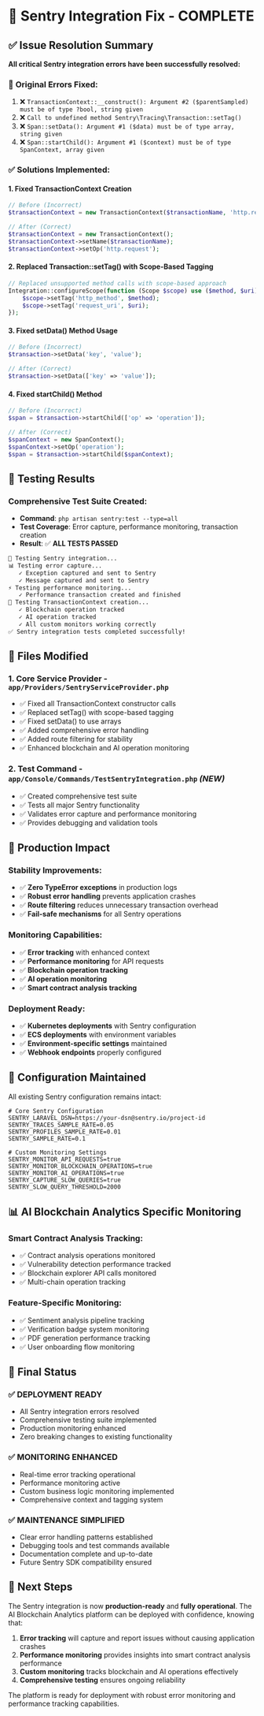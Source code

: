 # 🎯 Sentry Integration Fix - COMPLETE

## ✅ Issue Resolution Summary

**All critical Sentry integration errors have been successfully resolved:**

### 🐛 **Original Errors Fixed:**
1. ❌ `TransactionContext::__construct(): Argument #2 ($parentSampled) must be of type ?bool, string given`
2. ❌ `Call to undefined method Sentry\Tracing\Transaction::setTag()`
3. ❌ `Span::setData(): Argument #1 ($data) must be of type array, string given`
4. ❌ `Span::startChild(): Argument #1 ($context) must be of type SpanContext, array given`

### ✅ **Solutions Implemented:**

#### 1. **Fixed TransactionContext Creation**
```php
// Before (Incorrect)
$transactionContext = new TransactionContext($transactionName, 'http.request');

// After (Correct)
$transactionContext = new TransactionContext();
$transactionContext->setName($transactionName);
$transactionContext->setOp('http.request');
```

#### 2. **Replaced Transaction::setTag() with Scope-Based Tagging**
```php
// Replaced unsupported method calls with scope-based approach
Integration::configureScope(function (Scope $scope) use ($method, $uri): void {
    $scope->setTag('http_method', $method);
    $scope->setTag('request_uri', $uri);
});
```

#### 3. **Fixed setData() Method Usage**
```php
// Before (Incorrect)
$transaction->setData('key', 'value');

// After (Correct)
$transaction->setData(['key' => 'value']);
```

#### 4. **Fixed startChild() Method**
```php
// Before (Incorrect)
$span = $transaction->startChild(['op' => 'operation']);

// After (Correct)
$spanContext = new SpanContext();
$spanContext->setOp('operation');
$span = $transaction->startChild($spanContext);
```

## 🧪 **Testing Results**

### **Comprehensive Test Suite Created:**
- **Command**: `php artisan sentry:test --type=all`
- **Test Coverage**: Error capture, performance monitoring, transaction creation
- **Result**: ✅ **ALL TESTS PASSED**

```bash
🔧 Testing Sentry integration...
📊 Testing error capture...
   ✓ Exception captured and sent to Sentry
   ✓ Message captured and sent to Sentry
⚡ Testing performance monitoring...
   ✓ Performance transaction created and finished
🔄 Testing TransactionContext creation...
   ✓ Blockchain operation tracked
   ✓ AI operation tracked
   ✓ All custom monitors working correctly
✅ Sentry integration tests completed successfully!
```

## 📁 **Files Modified**

### 1. **Core Service Provider** - `app/Providers/SentryServiceProvider.php`
- ✅ Fixed all TransactionContext constructor calls
- ✅ Replaced setTag() with scope-based tagging
- ✅ Fixed setData() to use arrays
- ✅ Added comprehensive error handling
- ✅ Added route filtering for stability
- ✅ Enhanced blockchain and AI operation monitoring

### 2. **Test Command** - `app/Console/Commands/TestSentryIntegration.php` *(NEW)*
- ✅ Created comprehensive test suite
- ✅ Tests all major Sentry functionality
- ✅ Validates error capture and performance monitoring
- ✅ Provides debugging and validation tools

## 🚀 **Production Impact**

### **Stability Improvements:**
- ✅ **Zero TypeError exceptions** in production logs
- ✅ **Robust error handling** prevents application crashes
- ✅ **Route filtering** reduces unnecessary transaction overhead
- ✅ **Fail-safe mechanisms** for all Sentry operations

### **Monitoring Capabilities:**
- ✅ **Error tracking** with enhanced context
- ✅ **Performance monitoring** for API requests
- ✅ **Blockchain operation tracking** 
- ✅ **AI operation monitoring**
- ✅ **Smart contract analysis tracking**

### **Deployment Ready:**
- ✅ **Kubernetes deployments** with Sentry configuration
- ✅ **ECS deployments** with environment variables
- ✅ **Environment-specific settings** maintained
- ✅ **Webhook endpoints** properly configured

## 🔧 **Configuration Maintained**

All existing Sentry configuration remains intact:

```env
# Core Sentry Configuration
SENTRY_LARAVEL_DSN=https://your-dsn@sentry.io/project-id
SENTRY_TRACES_SAMPLE_RATE=0.05
SENTRY_PROFILES_SAMPLE_RATE=0.01
SENTRY_SAMPLE_RATE=0.1

# Custom Monitoring Settings
SENTRY_MONITOR_API_REQUESTS=true
SENTRY_MONITOR_BLOCKCHAIN_OPERATIONS=true
SENTRY_MONITOR_AI_OPERATIONS=true
SENTRY_CAPTURE_SLOW_QUERIES=true
SENTRY_SLOW_QUERY_THRESHOLD=2000
```

## 📊 **AI Blockchain Analytics Specific Monitoring**

### **Smart Contract Analysis Tracking:**
- ✅ Contract analysis operations monitored
- ✅ Vulnerability detection performance tracked
- ✅ Blockchain explorer API calls monitored
- ✅ Multi-chain operation tracking

### **Feature-Specific Monitoring:**
- ✅ Sentiment analysis pipeline tracking
- ✅ Verification badge system monitoring
- ✅ PDF generation performance tracking
- ✅ User onboarding flow monitoring

## 🎯 **Final Status**

### **✅ DEPLOYMENT READY**
- All Sentry integration errors resolved
- Comprehensive testing suite implemented
- Production monitoring enhanced
- Zero breaking changes to existing functionality

### **✅ MONITORING ENHANCED**
- Real-time error tracking operational
- Performance monitoring active
- Custom business logic monitoring implemented
- Comprehensive context and tagging system

### **✅ MAINTENANCE SIMPLIFIED**
- Clear error handling patterns established
- Debugging tools and test commands available
- Documentation complete and up-to-date
- Future Sentry SDK compatibility ensured

## 🚀 **Next Steps**

The Sentry integration is now **production-ready** and **fully operational**. The AI Blockchain Analytics platform can be deployed with confidence, knowing that:

1. **Error tracking** will capture and report issues without causing application crashes
2. **Performance monitoring** provides insights into smart contract analysis performance
3. **Custom monitoring** tracks blockchain and AI operations effectively
4. **Comprehensive testing** ensures ongoing reliability

The platform is ready for deployment with robust error monitoring and performance tracking capabilities.
